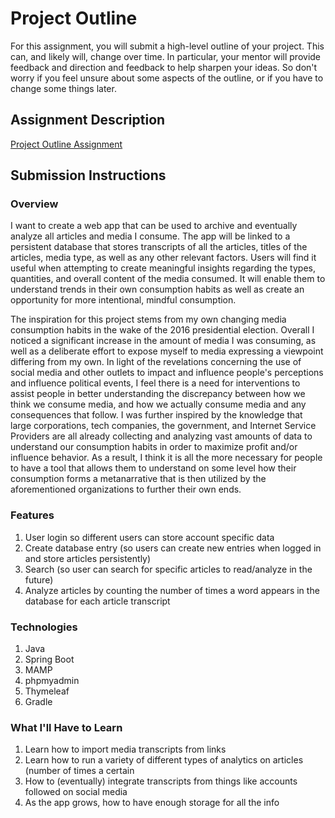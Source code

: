 # Project Outline
For this assignment, you will submit a high-level outline of your project. This can, and likely will, change over time. In particular, your mentor will provide feedback and direction and feedback to help sharpen your ideas. So don't worry if you feel unsure about some aspects of the outline, or if you have to change some things later.

## Assignment Description
[Project Outline Assignment](https://education.launchcode.org/liftoff/assignments/project-outline/)

## Submission Instructions

### Overview

I want to create a web app that can be used to archive and eventually analyze all articles and media I consume.
The app will be linked to a persistent database that stores transcripts of all the articles, titles of the articles,
media type, as well as any other relevant factors. Users will find it useful when attempting to create meaningful
insights regarding the types, quantities, and overall content of the media consumed. It will enable them to understand
trends in their own consumption habits as well as create an opportunity for more intentional, mindful consumption.

The inspiration for this project stems from my own changing media consumption habits in the wake of the 2016 presidential
election. Overall I noticed a significant increase in the amount of media I was consuming, as well as a deliberate effort
to expose myself to media expressing a viewpoint differing from my own. In light of the revelations concerning the use of
social media and other outlets to impact and influence people's perceptions and influence political events,
I feel there is a need for interventions to assist people in better understanding the discrepancy between how we think we
consume media, and how we actually consume media and any consequences that follow. I was further inspired by the knowledge
that large corporations, tech companies, the government, and Internet Service Providers are all already collecting and
analyzing vast amounts of data to understand our consumption habits in order to maximize profit and/or influence behavior.
As a result, I think it is all the more necessary for people to have a tool that allows them to understand on some level
how their consumption forms a metanarrative that is then utilized by the aforementioned organizations to further their
own ends.


### Features

1) User login so different users can store account specific data
2) Create database entry (so users can create new entries when logged in and store articles persistently)
3) Search (so user can search for specific articles to read/analyze in the future)
4) Analyze articles by counting the number of times a word appears in the database for each article transcript

### Technologies
1) Java
2) Spring Boot
3) MAMP
4) phpmyadmin
5) Thymeleaf
6) Gradle

### What I'll Have to Learn
1) Learn how to import media transcripts from links
2) Learn how to run a variety of different types of analytics on articles (number of times a certain
3) How to (eventually) integrate transcripts from things like accounts followed on social media
4) As the app grows, how to have enough storage for all the info